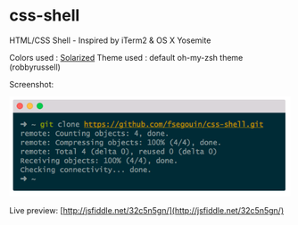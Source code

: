 # css-shell
HTML/CSS Shell - Inspired by iTerm2 &amp; OS X Yosemite

Colors used : [Solarized](http://ethanschoonover.com/solarized)
Theme used : default oh-my-zsh theme (robbyrussell)

Screenshot:

![screenshot](https://raw.githubusercontent.com/fsegouin/css-shell/master/screenshot.png)

Live preview:
[http://jsfiddle.net/32c5n5gn/](http://jsfiddle.net/32c5n5gn/)
